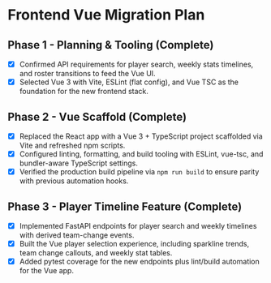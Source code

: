 # Frontend Vue Migration Plan

## Phase 1 - Planning & Tooling (Complete)
- [x] Confirmed API requirements for player search, weekly stats timelines, and roster transitions to feed the Vue UI.
- [x] Selected Vue 3 with Vite, ESLint (flat config), and Vue TSC as the foundation for the new frontend stack.

## Phase 2 - Vue Scaffold (Complete)
- [x] Replaced the React app with a Vue 3 + TypeScript project scaffolded via Vite and refreshed npm scripts.
- [x] Configured linting, formatting, and build tooling with ESLint, vue-tsc, and bundler-aware TypeScript settings.
- [x] Verified the production build pipeline via `npm run build` to ensure parity with previous automation hooks.

## Phase 3 - Player Timeline Feature (Complete)
- [x] Implemented FastAPI endpoints for player search and weekly timelines with derived team-change events.
- [x] Built the Vue player selection experience, including sparkline trends, team change callouts, and weekly stat tables.
- [x] Added pytest coverage for the new endpoints plus lint/build automation for the Vue app.
